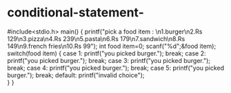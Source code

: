 # conditional-statement-

#include<stdio.h>
main()
{
  printf("pick a food item : \n1.burger\n2.Rs 129\n3.pizza\n4.Rs 239\n5.pasta\n6.Rs 179\n7.sandwich\n8.Rs 149\n9.french fries\n10.Rs 99");
  int food item=0;
  scanf("%d";&food item);
  switch(food item)
  { 
case 1:
    printf("you picked burger.");
    break;
case 2:
     printf("you picked burger.");
     break;
case 3:
     printf("you picked burger.");
     break;
case 4:
      printf("you picked burger.");
      break;
case 5:
      printf("you picked burger.");
      break;
  default: printf("invalid choice");     
}
}
